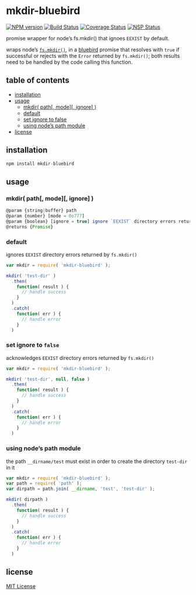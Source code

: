 # mkdir-bluebird
[![NPM version][npm-image]][npm-url] [![Build Status][travis-image]][travis-url] [![Coverage Status][coveralls-image]][coveralls-url] [![NSP Status][nsp-image]][nsp-url]

promise wrapper for node’s fs.mkdir() that ignoes `EEXIST` by default.

wraps node’s [`fs.mkdir()`][fs-mkdir], in a [bluebird][bluebird] promise that resolves with `true` if successful or rejects with the `Error` returned by `fs.mkdir()`; both results need to be handled by the code calling this function.

## table of contents
* [installation](#installation)
* [usage](#usage)
    * [mkdir( path[, mode][, ignore] )](#mkdir-path-mode-ignore-)
    * [default](#default)
    * [set ignore to false](#set-ignore-to-false)
    * [using node’s path module](#using-nodes-path-module)
* [license](#license)

## installation
```javascript
npm install mkdir-bluebird
```

## usage
### mkdir( path[, mode][, ignore] )
```javascript
@param {string|buffer} path
@param {number} [mode = 0o777]
@param {boolean} [ignore = true] ignore `EEXIST` directory errors returned by `fs.mkdir()`
@returns {Promise}
```

### default
ignores `EEXIST` directory errors returned by `fs.mkdir()`
```javascript
var mkdir = require( 'mkdir-bluebird' );

mkdir( 'test-dir' )
  .then(
    function( result ) {
      // handle success
    }
  )
  .catch(
    function( err ) {
      // handle error
    }
  )
```

### set ignore to `false`
acknowledges `EEXIST` directory errors returned by `fs.mkdir()`
```javascript
var mkdir = require( 'mkdir-bluebird' );

mkdir( 'test-dir', null, false )
  .then(
    function( result ) {
      // handle success
    }
  )
  .catch(
    function( err ) {
      // handle error
    }
  )
```

### using node’s path module
the path `__dirname/test` must exist in order to create the directory `test-dir` in it
```javascript
var mkdir = require( 'mkdir-bluebird' );
var path = require( 'path' );
var dirpath = path.join( __dirname, 'test', 'test-dir' );

mkdir( dirpath )
  .then(
    function( result ) {
      // handle success
    }
  )
  .catch(
    function( err ) {
      // handle error
    }
  )
```

## license
[MIT License][mit-license]

[coveralls-image]: https://coveralls.io/repos/github/dan-nl/mkdir-bluebird/badge.svg?branch=master
[coveralls-url]: https://coveralls.io/github/dan-nl/mkdir-bluebird?branch=master
[bluebird]: https://www.npmjs.com/package/bluebird
[fs-mkdir]: https://nodejs.org/api/fs.html#fs_fs_mkdir_path_mode_callback
[mit-license]: https://raw.githubusercontent.com/dan-nl/mkdir-bluebird/master/license.txt
[npm-image]: https://img.shields.io/npm/v/mkdir-bluebird.svg
[npm-url]: https://www.npmjs.com/package/mkdir-bluebird
[nsp-image]: https://nodesecurity.io/orgs/githubdan-nl/projects/2d73966e-ed83-47a7-bf79-37c6aca36be0/badge
[nsp-url]: https://nodesecurity.io/orgs/githubdan-nl/projects/2d73966e-ed83-47a7-bf79-37c6aca36be0
[travis-image]: https://travis-ci.org/dan-nl/mkdir-bluebird.svg?branch=master
[travis-url]: https://travis-ci.org/dan-nl/mkdir-bluebird
